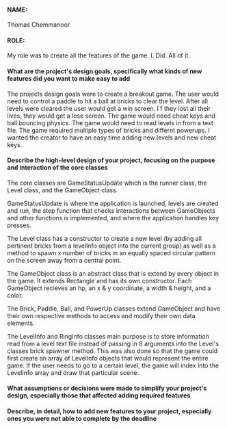 #### NAME:
Thomas Chemmanoor

#### ROLE:
My role was to create all the features of the game. I. Did. All of it.

#### What are the project's design goals, specifically what kinds of new features did you want to make easy to add
The projects design goals were to create a breakout game. The user would need to control a paddle to hit a ball at bricks to clear the level.
After all levels were cleared the user would get a win screen. I f they lost all their lives, they would get a lose screen.
The game would need cheat keys and ball bouncing physics. The game would need to read levels in from a text file.
The game required multiple types of bricks and differnt powerups.
I wanted the creator to have an easy time adding new levels and new cheat keys.




#### Describe the high-level design of your project, focusing on the purpose and interaction of the core classes
The core classes are GameStatusUpdate which is the runner class, the Level class, and the GameObject class.

GameStatusUpdate is where the application is launched, levels are created and run, the step function that checks
interactions between GameObjects and other functions is implemented, and where the application handles key presses.

The Level class has a constructor to create a new level (by adding all pertinent bricks from a levelInfo object into the current group) as well
as a method to spawn x number of bricks in an equally spaced circular pattern on the screen away from a central point.

The GameObject class is an abstract class that is extend by every object in the game. It extends Rectangle 
and has its own constructor. Each GameObject recieves an hp, an x & y coordinate, a width & height, and a color.

The Brick, Paddle, Ball, and PowerUp classes extend GameObject and have their own respective methods to access and modify their own data
elements.

The LevelInfo and RingInfo classes main purpose is to store information read from a level text file instead of passing in
8 arguments into the Level's classes brick spawner method. This was also done so that the game could first create an array of 
LevelInfo objects that would represent the entire game. If the user needs to go to a certain level, the game will index
into the LevelInfo array and draw that particular scene.


#### What assumptions or decisions were made to simplify your project's design, especially those that affected adding required features


#### Describe, in detail, how to add new features to your project, especially ones you were not able to complete by the deadline